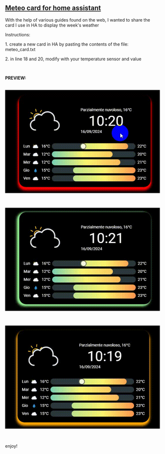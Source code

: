 <h2><span style="text-decoration: underline;"><strong>Meteo card for home assistant</strong></span></h2>
<p>With the help of various guides found on the web, I wanted to share the card I use in HA to display the week's weather</p>
<p>Instructions:</p>
<p>1. create a new card in HA by pasting the contents of the file: meteo_card.txt</p>
<p>2. in line 18 and 20, modify with your temperature sensor and value</p>
<p>&nbsp;</p>
<p><strong>PREVIEW:<br /><br /></strong></p>
<p><strong><img src="https://github.com/Simonz82/ha_meteo/blob/main/example/red.gif" alt="Red Effect" /></strong></p>
<p>&nbsp;</p>
<p><strong><img src="https://github.com/Simonz82/ha_meteo/blob/main/example/green.gif" alt="Green Effect" /></strong></p>
<p>&nbsp;</p>
<p><strong><img src="https://github.com/Simonz82/ha_meteo/blob/main/example/orange.gif" alt="Orange Effect" /></strong></p>
<p>&nbsp;</p>
<p>enjoy!</p>
